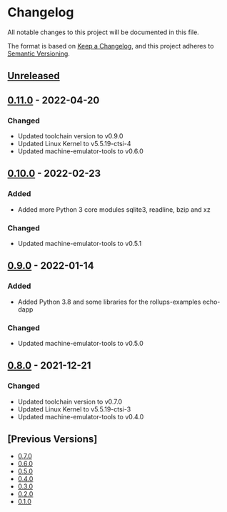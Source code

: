 # Changelog
All notable changes to this project will be documented in this file.

The format is based on [Keep a Changelog](https://keepachangelog.com/en/1.0.0/),
and this project adheres to [Semantic Versioning](https://semver.org/spec/v2.0.0.html).

## [Unreleased]

## [0.11.0] - 2022-04-20
### Changed
- Updated toolchain version to v0.9.0
- Updated Linux Kernel to v5.5.19-ctsi-4
- Updated machine-emulator-tools to v0.6.0

## [0.10.0] - 2022-02-23
### Added
- Added more Python 3 core modules sqlite3, readline, bzip and xz

### Changed
- Updated machine-emulator-tools to v0.5.1

## [0.9.0] - 2022-01-14
### Added
- Added Python 3.8 and some libraries for the rollups-examples echo-dapp

### Changed
- Updated machine-emulator-tools to v0.5.0

## [0.8.0] - 2021-12-21
### Changed
- Updated toolchain version to v0.7.0
- Updated Linux Kernel to v5.5.19-ctsi-3
- Updated machine-emulator-tools to v0.4.0

## [Previous Versions]
- [0.7.0]
- [0.6.0]
- [0.5.0]
- [0.4.0]
- [0.3.0]
- [0.2.0]
- [0.1.0]

[Unreleased]: https://github.com/cartesi/image-rootfs/compare/v0.11.0...HEAD
[0.11.0]: https://github.com/cartesi/image-rootfs/releases/tag/v0.11.0
[0.10.0]: https://github.com/cartesi/image-rootfs/releases/tag/v0.10.0
[0.9.0]: https://github.com/cartesi/image-rootfs/releases/tag/v0.9.0
[0.8.0]: https://github.com/cartesi/image-rootfs/releases/tag/v0.8.0
[0.7.0]: https://github.com/cartesi/image-rootfs/releases/tag/v0.7.0
[0.6.0]: https://github.com/cartesi/image-rootfs/releases/tag/v0.6.0
[0.5.0]: https://github.com/cartesi/image-rootfs/releases/tag/v0.5.0
[0.4.0]: https://github.com/cartesi/image-rootfs/releases/tag/v0.4.0
[0.3.0]: https://github.com/cartesi/image-rootfs/releases/tag/v0.3.0
[0.2.0]: https://github.com/cartesi/image-rootfs/releases/tag/v0.2.0
[0.1.0]: https://github.com/cartesi/image-rootfs/releases/tag/v0.1.0



